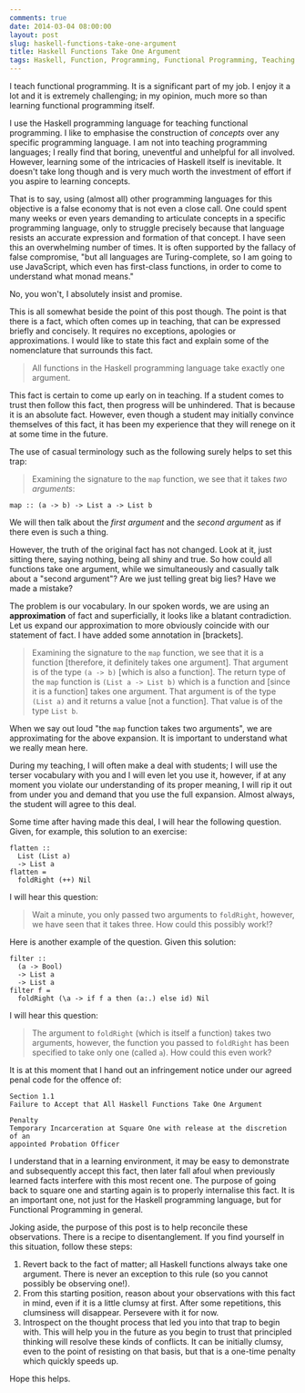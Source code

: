 ```yaml
---
comments: true
date: 2014-03-04 08:00:00
layout: post
slug: haskell-functions-take-one-argument
title: Haskell Functions Take One Argument
tags: Haskell, Function, Programming, Functional Programming, Teaching
---
```


I teach functional programming. It is a significant part of my job. I enjoy it a
lot and it is extremely challenging; in my opinion, much more so than learning
functional programming itself.

I use the Haskell programming language for teaching functional programming. I
like to emphasise the construction of *concepts* over any specific programming
language. I am not into teaching programming languages; I really find that
boring, uneventful and unhelpful for all involved. However, learning some of the
intricacies of Haskell itself is inevitable. It doesn't take long though and is
very much worth the investment of effort if you aspire to learning concepts.

That is to say, using (almost all) other programming languages for this
objective is a false economy that is not even a close call. One could spent many
weeks or even years demanding to articulate concepts in a specific programming
language, only to struggle precisely because that language resists an accurate
expression and formation of that concept. I have seen this an overwhelming
number of times. It is often supported by the fallacy of false compromise, "but
all languages are Turing-complete, so I am going to use JavaScript, which even
has first-class functions, in order to come to understand what monad means."

No, you won't, I absolutely insist and promise.

This is all somewhat beside the point of this post though. The point is that
there is a fact, which often comes up in teaching, that can be expressed briefly
and concisely. It requires no exceptions, apologies or approximations. I would
like to state this fact and explain some of the nomenclature that surrounds this
fact.

> All functions in the Haskell programming language take exactly one argument.

This fact is certain to come up early on in teaching. If a student comes to
trust then follow this fact, then progress will be unhindered. That is because
it is an absolute fact. However, even though a student may initially convince
themselves of this fact, it has been my experience that they will renege on it
at some time in the future.

The use of casual terminology such as the following surely helps to set this
trap:

> Examining the signature to the `map` function, we see that it takes *two
arguments*:

~~~{.Haskell}
map :: (a -> b) -> List a -> List b
~~~

We will then talk about the *first argument* and the *second argument* as if
there even is such a thing.

However, the truth of the original fact has not changed. Look at it, just
sitting there, saying nothing, being all shiny and true. So how could all
functions take one argument, while we simultaneously and casually talk about a
"second argument"? Are we just telling great big lies? Have we made a mistake?

The problem is our vocabulary. In our spoken words, we are using an
**approximation** of fact and superficially, it looks like a blatant
contradiction. Let us expand our approximation to more obviously coincide with
our statement of fact. I have added some annotation in [brackets].

> Examining the signature to the `map` function, we see that it is a function
[therefore, it definitely takes one argument]. That argument is of the type
`(a -> b)` [which is also a function]. The return type of the `map` function is
`(List a -> List b)` which is a function and [since it is a function] takes one
argument. That argument is of the type `(List a)` and it returns a value
[not a function]. That value is of the type `List b`.

When we say out loud "the `map` function takes two arguments", we are
approximating for the above expansion. It is important to understand what we
really mean here.

During my teaching, I will often make a deal with students; I will use the
terser vocabulary with you and I will even let you use it, however, if at any
moment you violate our understanding of its proper meaning, I will rip it out
from under you and demand that you use the full expansion. Almost always, the
student will agree to this deal.

Some time after having made this deal, I will hear the following question.
Given, for example, this solution to an exercise:

~~~{.Haskell}
flatten ::
  List (List a)
  -> List a
flatten =
  foldRight (++) Nil
~~~

I will hear this question:

> Wait a minute, you only passed two arguments to `foldRight`, however, we have
seen that it takes three. How could this possibly work!?

Here is another example of the question. Given this solution:

~~~{.Haskell}
filter ::
  (a -> Bool)
  -> List a
  -> List a
filter f =
  foldRight (\a -> if f a then (a:.) else id) Nil
~~~

I will hear this question:

> The argument to `foldRight` (which is itself a function) takes two arguments,
however, the function you passed to `foldRight` has been specified to take only
one (called `a`). How could this even work?

It is at this moment that I hand out an infringement notice under our agreed
penal code for the offence of:

    Section 1.1
    Failure to Accept that All Haskell Functions Take One Argument

    Penalty
    Temporary Incarceration at Square One with release at the discretion of an
    appointed Probation Officer

I understand that in a learning environment, it may be easy to demonstrate and
subsequently accept this fact, then later fall afoul when previously learned
facts interfere with this most recent one. The purpose of going back to square
one and starting again is to properly internalise this fact. It is an important
one, not just for the Haskell programming language, but for Functional
Programming in general.

Joking aside, the purpose of this post is to help reconcile these observations.
There is a recipe to disentanglement. If you find yourself in this situation,
follow these steps:

1. Revert back to the fact of matter; all Haskell functions always take one
   argument. There is never an exception to this rule (so you cannot possibly be
   observing one!).
2. From this starting position, reason about your observations with this fact in
   mind, even if it is a little clumsy at first. After some repetitions, this
   clumsiness will disappear. Persevere with it for now.
3. Introspect on the thought process that led you into that trap to begin with.
   This will help you in the future as you begin to trust that principled
   thinking will resolve these kinds of conflicts. It can be initially clumsy,
   even to the point of resisting on that basis, but that is a one-time penalty
   which quickly speeds up.

Hope this helps.
